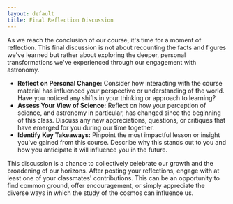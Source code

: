 ```yaml
---
layout: default
title: Final Reflection Discussion
---
```


As we reach the conclusion of our course, it's time for a moment of reflection. This final discussion is not about recounting the facts and figures we've learned but rather about exploring the deeper, personal transformations we've experienced through our engagement with astronomy.

- **Reflect on Personal Change:** Consider how interacting with the course material has influenced your perspective or understanding of the world. Have you noticed any shifts in your thinking or approach to learning?
- **Assess Your View of Science:** Reflect on how your perception of science, and astronomy in particular, has changed since the beginning of this class. Discuss any new appreciations, questions, or critiques that have emerged for you during our time together.
- **Identify Key Takeaways:** Pinpoint the most impactful lesson or insight you've gained from this course. Describe why this stands out to you and how you anticipate it will influence you in the future.

This discussion is a chance to collectively celebrate our growth and the broadening of our horizons. After posting your reflections, engage with at least one of your classmates' contributions. This can be an opportunity to find common ground, offer encouragement, or simply appreciate the diverse ways in which the study of the cosmos can influence us.
